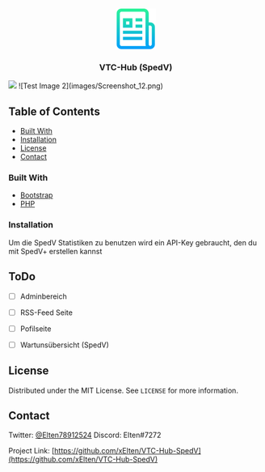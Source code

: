 <!--
*** Thanks for checking out this README Template. If you have a suggestion that would
*** make this better, please fork the repo and create a pull request or simply open
*** an issue with the tag "enhancement".
*** Thanks again! Now go create something AMAZING! :D
-->





<!-- PROJECT SHIELDS -->
<!--
*** I'm using markdown "reference style" links for readability.
*** Reference links are enclosed in brackets [ ] instead of parentheses ( ).
*** See the bottom of this document for the declaration of the reference variables
*** for contributors-url, forks-url, etc. This is an optional, concise syntax you may use.
*** https://www.markdownguide.org/basic-syntax/#reference-style-links
-->




<!-- PROJECT LOGO -->
<br />
<p align="center">
  <a href="https://github.com/othneildrew/Best-README-Template">
    <img src="images/logo.png" alt="Logo" width="80" height="80">
  </a>

<p align="center">
  

  <h3 align="center"><b>VTC-Hub (SpedV)</b></h3>


</p>
<img src="https://github.com/xElten/VTC-Hub-SpedV/blob/master/images/Screenshot_1.png" width="98">
![Test Image 2](images/Screenshot_12.png)

<!-- TABLE OF CONTENTS -->
## Table of Contents


  * [Built With](#built-with)
  * [Installation](#installation)
* [License](#license)
* [Contact](#contact)




<!-- ABOUT THE PROJECT -->


### Built With

* [Bootstrap](https://getbootstrap.com)
* [PHP](https://www.php.net/)




<!-- GETTING STARTED -->




### Installation
Um die SpedV Statistiken zu benutzen wird ein API-Key gebraucht, den du mit SpedV+ erstellen kannst




<!-- USAGE EXAMPLES -->



<!-- ROADMAP -->




<!-- CONTRIBUTING -->
## ToDo
- [ ] Adminbereich
- [ ] RSS-Feed Seite
- [ ] Pofilseite
- [ ] Wartunsübersicht (SpedV)


<!-- LICENSE -->
## License

Distributed under the MIT License. See `LICENSE` for more information.



<!-- CONTACT -->
## Contact

Twitter: [@Elten78912524](https://twitter.com/Elten78912524) Discord: Elten#7272

Project Link: [https://github.com/xElten/VTC-Hub-SpedV](https://github.com/xElten/VTC-Hub-SpedV)







<!-- MARKDOWN LINKS & IMAGES -->
<!-- https://www.markdownguide.org/basic-syntax/#reference-style-links -->

